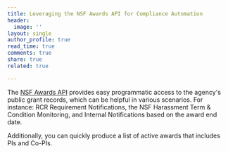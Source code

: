```yaml
---
title: Leveraging the NSF Awards API for Compliance Automation
header:
  image: ''
layout: single
author_profile: true
read_time: true
comments: true
share: true
related: true

---
```

The [NSF Awards API](https://www.research.gov/common/webapi/awardapisearch-v1.htm) provides easy programmatic access to the agency's public grant records, which can be helpful in various scenarios. For instance: RCR Requirement Notifications, the NSF Harassment Term & Condition Monitoring, and Internal Notifications based on the award end date.

Additionally, you can quickly produce a list of active awards that includes PIs and Co-PIs.